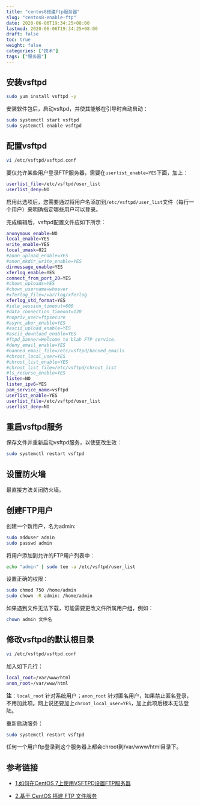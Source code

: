 ```yaml
---
title: "centos8搭建ftp服务器"
slug: "centos8-enable-ftp"
date: 2020-06-06T19:34:25+08:00
lastmod: 2020-06-06T19:34:25+08:00
draft: false
toc: true
weight: false
categories: ["技术"]
tags: ["服务器"]
---
```


## 安装vsftpd

```bash
sudo yum install vsftpd -y
```

安装软件包后，启动vsftpd，并使其能够在引导时自动启动：

```bash
sudo systemctl start vsftpd
sudo systemctl enable vsftpd
```

## 配置vsftpd

```bash
vi /etc/vsftpd/vsftpd.conf
```

要仅允许某些用户登录FTP服务器，需要在`userlist_enable=YES`下面，加上：

```bash
userlist_file=/etc/vsftpd/user_list
userlist_deny=NO
```

启用此选项后，您需要通过将用户名添加到`/etc/vsftpd/user_list`文件（每行一个用户）来明确指定哪些用户可以登录。

完成编辑后，vsftpd配置文件应如下所示：

```bash
anonymous_enable=NO
local_enable=YES
write_enable=YES
local_umask=022
#anon_upload_enable=YES
#anon_mkdir_write_enable=YES
dirmessage_enable=YES
xferlog_enable=YES
connect_from_port_20=YES
#chown_uploads=YES
#chown_username=whoever
#xferlog_file=/var/log/xferlog
xferlog_std_format=YES
#idle_session_timeout=600
#data_connection_timeout=120
#nopriv_user=ftpsecure
#async_abor_enable=YES
#ascii_upload_enable=YES
#ascii_download_enable=YES
#ftpd_banner=Welcome to blah FTP service.
#deny_email_enable=YES
#banned_email_file=/etc/vsftpd/banned_emails
#chroot_local_user=YES
#chroot_list_enable=YES
#chroot_list_file=/etc/vsftpd/chroot_list
#ls_recurse_enable=YES
listen=NO
listen_ipv6=YES
pam_service_name=vsftpd
userlist_enable=YES
userlist_file=/etc/vsftpd/user_list
userlist_deny=NO
```

## 重启vsftpd服务

保存文件并重新启动vsftpd服务，以使更改生效：

```bash
sudo systemctl restart vsftpd
```

## 设置防火墙

最直接方法关闭防火墙。

## 创建FTP用户

创建一个新用户，名为admin:

```bash
sudo adduser admin
sudo passwd admin
```

将用户添加到允许的FTP用户列表中：

```bash
echo "admin" | sudo tee -a /etc/vsftpd/user_list
```

设置正确的权限：

```bash
sudo chmod 750 /home/admin
sudo chown -R admin: /home/admin
```

如果遇到文件无法下载，可能需要更改文件所属用户组，例如：

```bash
chown admin 文件名
```

## 修改vsftpd的默认根目录

```bash
vi /etc/vsftpd/vsftpd.conf
```

加入如下几行：

```bash
local_root=/var/www/html
anon_root=/var/www/html
```

**注**：`local_root` 针对系统用户；`anon_root` 针对匿名用户，如果禁止匿名登录，不用加此项。网上说还要加上`chroot_local_user=YES`，加上此项后根本无法登陆。

重新启动服务：

```bash
sudo systemctl restart vsftpd
```

任何一个用户ftp登录到这个服务器上都会chroot到/var/www/html目录下。

## 参考链接

+ [1.如何在CentOS 7上使用VSFTPD设置FTP服务器](https://www.myfreax.com/how-to-setup-ftp-server-with-vsftpd-on-centos-7/)

+ [2.基于 CentOS 搭建 FTP 文件服务](https://blog.csdn.net/zyw_java/article/details/75212608)

